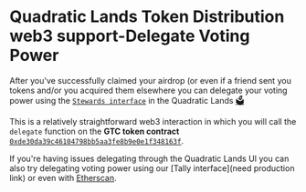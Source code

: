 # Quadratic Lands Token Distribution web3 support-Delegate Voting Power

After you've successfully claimed your airdrop \(or even if a friend sent you tokens and/or you acquired them elsewhere you can delegate your voting power using the [`Stewards interface`](https://gitcoin.co/quadraticlands/stewards) in the Quadratic Lands [🗳️](https://emojipedia.org/ballot-box-with-ballot/)

  
This is a relatively straightforward web3 interaction in which you will call the `delegate` function on the **GTC token contract** [`0xde30da39c46104798bb5aa3fe8b9e0e1f348163f`](https://etherscan.io/address/0xde30da39c46104798bb5aa3fe8b9e0e1f348163).  
  
If you're having issues delegating through the Quadratic Lands UI you can also try delegating voting power using our \[Tally interface\]\(need production link\) or even with [Etherscan](https://etherscan.io/address/0xde30da39c46104798bb5aa3fe8b9e0e1f348163f#writeContract).


